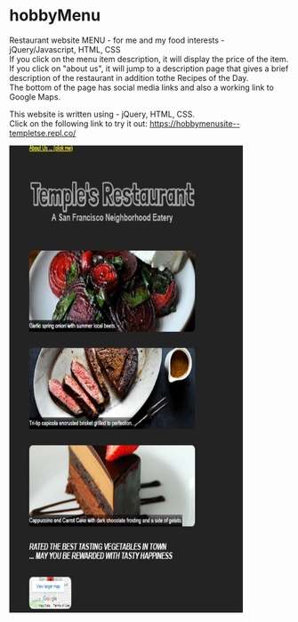 # hobbyMenu
Restaurant website MENU - for me and my food interests -  jQuery/Javascript, HTML, CSS   <br>
If you click on the menu item description, it will display the price of the item. <br>
If you click on "about us", it will jump to a description page that gives a brief <br>
description of the restaurant in addition tothe Recipes of the Day.  <br>
The bottom of the page has social media links and also a working link to Google Maps.

This website is written using - jQuery, HTML, CSS.
<br>
Click on the following link to try it out: 
https://hobbymenusite--templetse.repl.co/

<p>
<img src="https://github.com/temptgithub/hobbyMenu/blob/master/menu%20website.jpg" width="420" height="840" /> 
</p>

